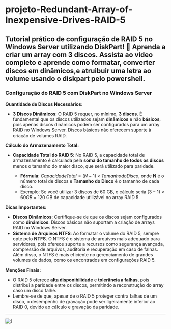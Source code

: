 # projeto-Redundant-Array-of-Inexpensive-Drives-RAID-5
Tutorial prático de configuração de RAID 5 no Windows Server utilizando DiskPart! 🚀 Aprenda a criar um array com 3 discos. Assista ao vídeo completo e aprende como formatar, converter discos em dinâmicos,e atruibuir uma letra ao volume usando o diskpart pelo powershell.
---

### **Configuração do RAID 5 com DiskPart no Windows Server**

**Quantidade de Discos Necessários:**

* **3 Discos Dinâmicos**: O RAID 5 requer, no mínimo, **3 discos**. É fundamental que os discos utilizados sejam **dinâmicos** e não **básicos**, pois apenas discos dinâmicos podem ser configurados para um array RAID no Windows Server. Discos básicos não oferecem suporte à criação de volumes RAID.

**Cálculo do Armazenamento Total:**

* **Capacidade Total do RAID 5**: No RAID 5, a capacidade total de armazenamento é calculada pela **soma do tamanho de todos os discos** menos o tamanho do maior disco, que será utilizado para paridade.

  * **Fórmula**: $Capacidade Total = (N - 1) \times Tamanho do Disco$, onde **N** é o número total de discos e **Tamanho do Disco** é o tamanho de cada disco.
  * Exemplo: Se você utilizar 3 discos de 60 GB, o cálculo seria $(3 - 1) \times 60 GB$ = 120 GB de capacidade utilizável no array RAID 5.

**Dicas Importantes:**

* **Discos Dinâmicos**: Certifique-se de que os discos sejam configurados como **dinâmicos**. Discos básicos não suportam a criação de arrays RAID no Windows Server.
* **Sistema de Arquivos NTFS**: Ao formatar o volume do RAID 5, sempre opte pelo **NTFS**. O NTFS é o sistema de arquivos mais adequado para servidores, pois oferece suporte a recursos como segurança avançada, compressão de arquivos, auditoria e recuperação em caso de falhas. Além disso, o NTFS é mais eficiente no gerenciamento de grandes volumes de dados, como os encontrados em configurações RAID 5.

**Menções Finais:**

* O RAID 5 oferece **alta disponibilidade** e **tolerância a falhas**, pois distribui a paridade entre os discos, permitindo a reconstrução do array caso um disco falhe.
* Lembre-se de que, apesar de o RAID 5 proteger contra falhas de um disco, o desempenho de gravação pode ser ligeiramente inferior ao RAID 0, devido ao cálculo e gravação da paridade.

---

![1](https://github.com/user-attachments/assets/d8e33ae2-1f9f-43a2-92a4-1170abe4918c)



